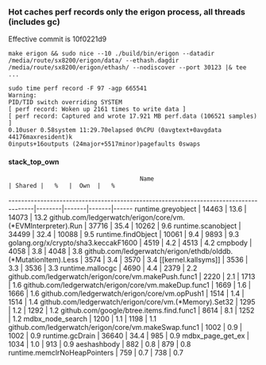 ### Hot caches perf records only the erigon process, all threads (includes gc)
Effective commit is 10f0221d9

```
make erigon && sudo nice --10 ./build/bin/erigon --datadir /media/route/sx8200/erigon/data/ --ethash.dagdir /media/route/sx8200/erigon/ethash/ --nodiscover --port 30123 |& tee ...
```
```
sudo time perf record -F 97 -agp 665541
Warning:
PID/TID switch overriding SYSTEM
[ perf record: Woken up 2161 times to write data ]
[ perf record: Captured and wrote 17.921 MB perf.data (106521 samples) ]
0.10user 0.58system 11:29.70elapsed 0%CPU (0avgtext+0avgdata 44176maxresident)k
0inputs+16outputs (24major+5517minor)pagefaults 0swaps
```

#### stack_top_own

                                         Name                                         | Shared |   %   |  Own  |   %
--------------------------------------------------------------------------------------|--------|-------|-------|------
runtime.greyobject                                                                    |  14463 |  13.6 | 14073 |  13.2
github.com/ledgerwatch/erigon/core/vm.(*EVMInterpreter).Run                           |  37716 |  35.4 | 10262 |   9.6
runtime.scanobject                                                                    |  34499 |  32.4 | 10088 |   9.5
runtime.findObject                                                                    |  10061 |   9.4 |  9893 |   9.3
golang.org/x/crypto/sha3.keccakF1600                                                  |   4519 |   4.2 |  4513 |   4.2
cmpbody                                                                               |   4058 |   3.8 |  4048 |   3.8
github.com/ledgerwatch/erigon/ethdb/olddb.(*MutationItem).Less                        |   3574 |   3.4 |  3570 |   3.4
[[kernel.kallsyms]]                                                                   |   3536 |   3.3 |  3536 |   3.3
runtime.mallocgc                                                                      |   4690 |   4.4 |  2379 |   2.2
github.com/ledgerwatch/erigon/core/vm.makePush.func1                                  |   2220 |   2.1 |  1713 |   1.6
github.com/ledgerwatch/erigon/core/vm.makeDup.func1                                   |   1669 |   1.6 |  1666 |   1.6
github.com/ledgerwatch/erigon/core/vm.opPush1                                         |   1514 |   1.4 |  1514 |   1.4
github.com/ledgerwatch/erigon/core/vm.(*Memory).Set32                                 |   1295 |   1.2 |  1292 |   1.2
github.com/google/btree.items.find.func1                                              |   8614 |   8.1 |  1252 |   1.2
mdbx_node_search                                                                      |   1200 |   1.1 |  1198 |   1.1
github.com/ledgerwatch/erigon/core/vm.makeSwap.func1                                  |   1002 |   0.9 |  1002 |   0.9
runtime.gcDrain                                                                       |  36640 |  34.4 |   985 |   0.9
mdbx_page_get_ex                                                                      |   1034 |   1.0 |   913 |   0.9
aeshashbody                                                                           |    882 |   0.8 |   879 |   0.8
runtime.memclrNoHeapPointers                                                          |    759 |   0.7 |   738 |   0.7
